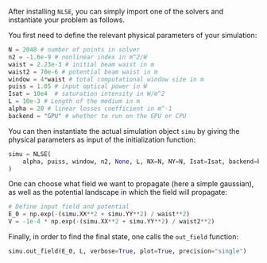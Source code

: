 After installing `NLSE`, you can simply import one of the solvers and instantiate your problem as follows.

You first need to define the relevant physical parameters of your simulation:

```python
N = 2048 # number of points in solver
n2 = -1.6e-9 # nonlinear index in m^2/W
waist = 2.23e-3 # initial beam waist in m
waist2 = 70e-6 # potential beam waist in m
window = 4*waist # total computational window size in m
puiss = 1.05 # input optical power in W
Isat = 10e4  # saturation intensity in W/m^2
L = 10e-3 # Length of the medium in m
alpha = 20 # linear losses coefficient in m^-1
backend = "GPU" # whether to run on the GPU or CPU
```

You can then instantiate the actual simulation object `simu` by giving the physical parameters as input of the initialization function:

```python
simu = NLSE(
    alpha, puiss, window, n2, None, L, NX=N, NY=N, Isat=Isat, backend=backend
)
```

One can choose what field we want to propagate (here a simple gaussian), as well as the potential landscape in which the field will propagate:

```python
# Define input field and potential
E_0 = np.exp(-(simu.XX**2 + simu.YY**2) / waist**2)
V = -1e-4 * np.exp(-(simu.XX**2 + simu.YY**2) / waist2**2)
```

Finally, in order to find the final state, one calls the `out_field` function:

```python
simu.out_field(E_0, L, verbose=True, plot=True, precision="single")
```

<!-- TODO ADD IMAGE !!! -->